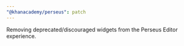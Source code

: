 ```yaml
---
"@khanacademy/perseus": patch
---
```


Removing deprecated/discouraged widgets from the Perseus Editor experience.
